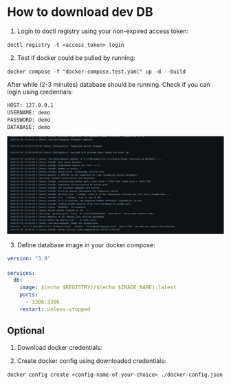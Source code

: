 # How to download dev DB

1. Login to doctl registry using your non-expired access token:

`doctl registry -t <access_token> login`

2. Test if docker could be pulled by running:

`docker compose -f "docker-compose.test.yaml" up -d --build`

After while (2-3 minutes) database should be running. Check if you can login using credentials:

```bash
HOST: 127.0.0.1
USERNAME: demo
PASSWORD: demo
DATABASE: demo
```

<p align="center">
  <img src="./db-is-ready.png" alt="Db is ready after all entry point files have been executed" width="600">
</p>

3. Define database image in your docker compose:

```yaml
version: "3.9"

services:
  db:
    image: $(echo $REGISTRY)/$(echo $IMAGE_NAME):latest
    ports:
      - 3306:3306
    restart: unless-stopped
```

## Optional

1. Download docker credentials:

2. Create docker config using downloaded credentials:

`docker config create <config-name-of-your-choice> ./docker-config.json`
